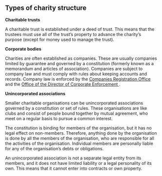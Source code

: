##  Types of charity structure

**Charitable trusts**

A charitable trust is established under a deed of trust. This means that the
trustees must use all of the trust’s property to advance the charity’s purpose
(except for money used to manage the trust).

**Corporate bodies**

Charities are often established as companies. These are usually companies
limited by guarantee and governed by a constitution (formerly known as a
memorandum and articles of association). Companies are subject to company law
and must comply with rules about keeping accounts and records. Company law is
enforced by the [ Companies Registration Office ](https://www.cro.ie/) and the
[ Office of the Director of Corporate Enforcement ](http://www.odce.ie/) .

**Unincorporated associations**

Smaller charitable organisations can be unincorporated associations governed
by a constitution or set of rules. These organisations are like clubs and
consist of people bound together by mutual agreement, who meet on a regular
basis to pursue a common interest.

The constitution is binding for members of the organisation, but it has no
legal effect on non-members. Therefore, anything done by the organisation is
done by all the members of the organisation, who are responsible for all the
activities of the organisation. Individual members are personally liable for
any of the organisation’s debts or obligations.

An unincorporated association is not a separate legal entity from its members,
and it does not have limited liability or a legal personality of its own. This
means that it cannot enter into contracts or own property.
